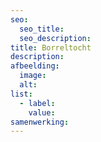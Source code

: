```yaml
---
seo:
  seo_title:
  seo_description:
title: Borreltocht
description:
afbeelding:
  image:
  alt:
list:
  - label:
    value:
samenwerking:
---
```

